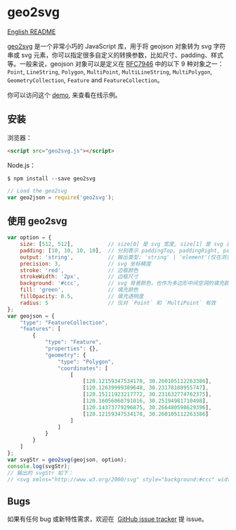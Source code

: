 # geo2svg

[English README](https://github.com/nightn/geo2svg/blob/master/README.md)

[geo2svg](https://github.com/nightn/geo2svg) 是一个非常小巧的 JavaScript 库，用于将 geojson 对象转为 svg 字符串或 svg 元素，你可以指定很多自定义的转换参数，比如尺寸、padding、样式等。一般来说，geojson 对象可以是定义在 [RFC7946](https://tools.ietf.org/html/rfc7946) 中的以下 9 种对象之一：`Point`, `LineString`, `Polygon`, `MultiPoint`, `MultiLineString`, `MultiPolygon`, `GeometryCollection`, `Feature` and `FeatureCollection`。

你可以访问这个 [demo](http://nightn.com/demo/geo2svg/), 来查看在线示例。

## 安装

浏览器：

```html
<script src="geo2svg.js"></script>
```

Node.js：

```shell
$ npm install --save geo2svg
```

```javascript
// Load the geo2svg
var geo2json = require('geo2svg');
```

## 使用 geo2svg

```javascript
var option = {
    size: [512, 512],           // size[0] 是 svg 宽度, size[1] 是 svg 高度
    padding: [10, 10, 10, 10],  // 分别表示 paddingTop, paddingRight, paddingBottom, paddingLeft
    output: 'string',           // 输出类型: 'string' | 'element'(仅在浏览器支持)
    precision: 3,               // svg 坐标精度
    stroke: 'red',              // 边框颜色
    strokeWidth: '2px',         // 边框尺寸
    background: '#ccc',         // svg 背景颜色，也作为多边形中间空洞的填充颜色
    fill: 'green',              // 填充颜色
    fillOpacity: 0.5,           // 填充透明度
    radius: 5                   // 仅对 `Point` 和 `MultiPoint` 有效
};
var geojson = {
    "type": "FeatureCollection",
    "features": [
        {
            "type": "Feature",
            "properties": {},
            "geometry": {
                "type": "Polygon",
                "coordinates": [
                    [
                        [120.12159347534178, 30.260105112263386],
                        [120.12639999389648, 30.23178108955747],
                        [120.15111923217772, 30.231632774762375],
                        [120.16056060791016, 30.25194981710498],
                        [120.14373779296875, 30.266480598629396],
                        [120.12159347534178, 30.260105112263386]
                    ]
                ]
            }
        }
    ]
};
var svgStr = geo2svg(geojson, option);
console.log(svgStr);
// 输出的 svgStr 如下：
// <svg xmlns="http://www.w3.org/2000/svg" style="background:#ccc" width="512" height="512" ><path d="M10.000 116.502,L70.687 474.122,L382.793 475.995,L502.000 219.471,L289.595 36.005,L10.000 116.502"  fill="green" fill-opacity="0.5" stroke="red" stroke-width="2px" /></svg>
```

## Bugs

如果有任何 bug 或新特性需求，欢迎在  [GitHub issue tracker](https://github.com/nightn/geo2svg/issues)  提 issue。

